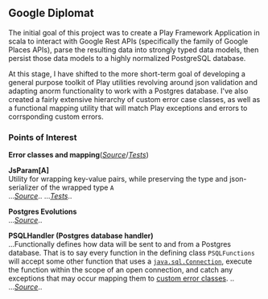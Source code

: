 ## Google Diplomat

The initial goal of this project was to create a Play Framework Application in scala to interact with Google Rest APIs (specifically the family of Google Places APIs), parse the resulting data into strongly typed data models, then persist those data models to a highly normalized PostgreSQL database.

At this stage, I have shifted to the more short-term goal of developing a general purpose toolkit of Play utilities revolving around json validation and adapting anorm functionality to work with a Postgres database. I've also created a fairly extensive hierarchy of custom error case classes, as well as a functional  mapping utility that will match Play exceptions and errors to corrsponding custom errors.

### Points of Interest

**Error classes and mapping**([_Source_](https://github.com/ShaunTS/GoogleDiplomat/tree/master/app/libs/errors)/[_Tests_](https://github.com/ShaunTS/GoogleDiplomat/blob/master/test/ErrorSpec.scala))
  
**JsParam[A]**  
Utility for wrapping key-value pairs, while preserving the type and json-serializer of the wrapped type `A`  
 ...[_Source_](https://github.com/ShaunTS/GoogleDiplomat/blob/master/app/models/JsParams.scala)..
 ...[_Tests_](https://github.com/ShaunTS/GoogleDiplomat/blob/master/test/JsParamSpec.scala)..

**Postgres Evolutions**  
 ...[_Source_](https://github.com/ShaunTS/GoogleDiplomat/blob/master/conf/evolutions/default/1.sql)..  
   
**PSQLHandler (Postgres database handler)**  
 ...Functionally defines how data will be sent to and from a Postgres database. That is to say every function in the defining class `PSQLFunctions` will accept some other function that uses a [`java.sql.Connection`](https://docs.oracle.com/javase/7/docs/api/java/sql/Connection.html), execute the function within the scope of an open connection, and catch any exceptions that may occur mapping them to [custom error classes](https://github.com/ShaunTS/GoogleDiplomat/blob/master/app/libs/errors/PostgresErrors.scala). ..  
 ...[_Source_](https://github.com/ShaunTS/GoogleDiplomat/blob/master/app/libs/PSQLHandler.scala)..
  

